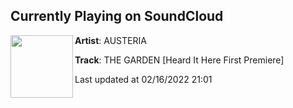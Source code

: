## Currently Playing on SoundCloud

[<img align="left" width="100" src="https://i1.sndcdn.com/artworks-Ty7MzcWJ9IVko6yq-YwlKrQ-t500x500.jpg">](https://soundcloud.com/austeria/the-garden)

**Artist**: AUSTERIA 

**Track**: THE GARDEN [Heard It Here First Premiere]

Last updated at 02/16/2022 21:01
